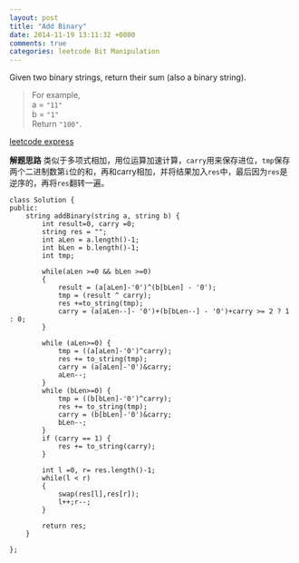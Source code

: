 ```yaml
---
layout: post
title: "Add Binary"
date: 2014-11-19 13:11:32 +0800
comments: true
categories: leetcode Bit Manipulation 
---
```

>
Given two binary strings, return their sum (also a binary string).

>For example,  
a = `"11" `  
b = `"1" `  
Return `"100"`.

<!--more-->
[leetcode express](https://oj.leetcode.com/problems/add-binary/)

**解题思路**
类似于多项式相加，用位运算加速计算，`carry`用来保存进位，`tmp`保存两个二进制数第`i`位的和，再和carry相加，并将结果加入`res`中，最后因为`res`是逆序的，再将`res`翻转一遍。  
```
class Solution {
public:
    string addBinary(string a, string b) {
        int result=0, carry =0;
        string res = "";
        int aLen = a.length()-1;
        int bLen = b.length()-1;
        int tmp;
        
        while(aLen >=0 && bLen >=0)
        {
            result = (a[aLen]-'0')^(b[bLen] - '0');
            tmp = (result ^ carry);
            res +=to_string(tmp);
            carry = (a[aLen--]- '0')+(b[bLen--] - '0')+carry >= 2 ? 1 : 0;
        }
        
        while (aLen>=0) {
            tmp = ((a[aLen]-'0')^carry);
            res += to_string(tmp);
            carry = (a[aLen]-'0')&carry;
            aLen--;
        }
        while (bLen>=0) {
            tmp = ((b[bLen]-'0')^carry);
            res += to_string(tmp);
            carry = (b[bLen]-'0')&carry;
            bLen--;
        }
        if (carry == 1) {
            res += to_string(carry);
        }
        
        int l =0, r= res.length()-1;
        while(l < r)
        {
            swap(res[l],res[r]);
            l++;r--;
        }
    
        return res;
    }

};
```